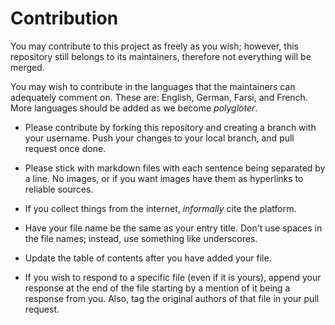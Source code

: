 # Contribution

You may contribute to this project as freely as you wish; however, this repository still belongs to its maintainers, therefore not everything will be merged. 

You may wish to contribute in the languages that the maintainers can adequately comment on. 
These are:
English, 
German,
Farsi, and 
French. 
More languages should be added as we become _polygloter_.


* Please contribute by forking this repository and creating a branch with your username.
Push your changes to your local branch, and pull request once done. 

* Please stick with markdown files with each sentence being separated by a line. 
No images, or if you want images have them as hyperlinks to reliable sources.

* If you collect things from the internet, _informally_ cite the platform.

* Have your file name be the same as your entry title. Don't use spaces in the file names; instead, use something like underscores.

* Update the table of contents after you have added your file. 

* If you wish to respond to a specific file (even if it is yours), append your response at the end of the file starting by a mention of it being a response from you. 
Also, tag the original authors of that file in your pull request. 